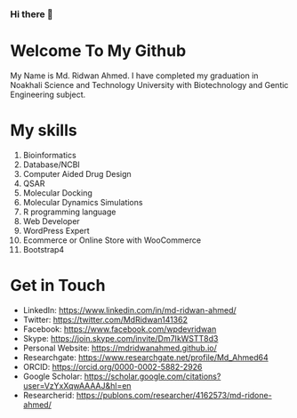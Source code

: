 ### Hi there 👋

<!--
**r1ridwan/r1ridwan** is a ✨ _special_ ✨ repository because its `README.md` (this file) appears on your GitHub profile.

Here are some ideas to get you started:

- 🔭 I’m currently working on ...
- 🌱 I’m currently learning ...
- 👯 I’m looking to collaborate on ...
- 🤔 I’m looking for help with ...
- 💬 Ask me about ...
- 📫 How to reach me: ...
- 
- 😄 Pronouns: ...
- ⚡ Fun fact: ...
-->
# Welcome To My Github
My Name is Md. Ridwan Ahmed. I have completed my graduation in Noakhali Science and Technology University with Biotechnology and Gentic Engineering subject. 

# My skills
1. Bioinformatics 
2. Database/NCBI
3. Computer Aided Drug Design
4. QSAR
5. Molecular Docking
6. Molecular Dynamics Simulations
7. R programming language
8. Web Developer
9. WordPress Expert
10. Ecommerce or Online Store with WooCommerce 
11. Bootstrap4

# Get in Touch
* LinkedIn: https://www.linkedin.com/in/md-ridwan-ahmed/
* Twitter: https://twitter.com/MdRidwan141362
* Facebook: https://www.facebook.com/wpdevridwan
* Skype: https://join.skype.com/invite/Dm7IkWSTT8d3
* Personal Website: https://mdridwanahmed.github.io/
* Researchgate: https://www.researchgate.net/profile/Md_Ahmed64
* ORCID: https://orcid.org/0000-0002-5882-2926
* Google Scholar: https://scholar.google.com/citations?user=VzYxXqwAAAAJ&hl=en
* Researcherid: https://publons.com/researcher/4162573/md-ridone-ahmed/
